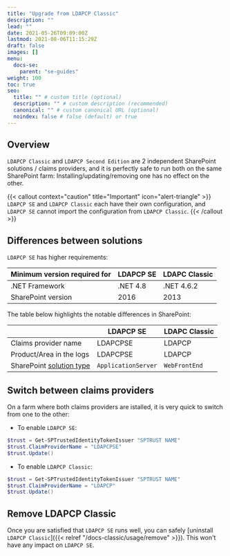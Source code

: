 ```yaml
---
title: "Upgrade from LDAPCP Classic"
description: ""
lead: ""
date: 2021-05-26T09:09:00Z
lastmod: 2021-08-06T11:15:29Z
draft: false
images: []
menu: 
  docs-se:
    parent: "se-guides"
weight: 100
toc: true
seo:
  title: "" # custom title (optional)
  description: "" # custom description (recommended)
  canonical: "" # custom canonical URL (optional)
  noindex: false # false (default) or true
---
```


## Overview

`LDAPCP Classic` and `LDAPCP Second Edition` are 2 independent SharePoint solutions / claims providers, and it is perfectly safe to run both on the same SharePoint farm: Installing/updating/removing one has no effect on the other.  

{{< callout context="caution" title="Important" icon="alert-triangle" >}} `LDAPCP SE` and `LDAPCP Classic` each have their own configuration, and `LDAPCP SE` cannot import the configuration from `LDAPCP Classic`. {{< /callout >}}

## Differences between solutions

`LDAPCP SE` has higher requirements:

| Minimum version required for | LDAPCP SE | LDAPC Classic |
|--|--|--|
| .NET Framework | .NET 4.8 | .NET 4.6.2 |
| SharePoint version | 2016 | 2013 |

The table below highlights the notable differences in SharePoint:

|  | LDAPCP SE | LDAPC Classic |
|--|--|--|
| Claims provider name | LDAPCPSE | LDAPCP |
| Product/Area in the logs | LDAPCPSE | LDAPCP |
| SharePoint [solution type](https://learn.microsoft.com/en-us/previous-versions/office/developer/sharepoint-2010/ms412929(v=office.14)) | `ApplicationServer` | `WebFrontEnd` |

## Switch between claims providers

On a farm where both claims providers are istalled, it is very quick to switch from one to the other:

- To enable `LDAPCP SE`:

```powershell
$trust = Get-SPTrustedIdentityTokenIssuer "SPTRUST NAME"
$trust.ClaimProviderName = "LDAPCPSE"
$trust.Update()
```

- To enable `LDAPCP Classic`:

```powershell
$trust = Get-SPTrustedIdentityTokenIssuer "SPTRUST NAME"
$trust.ClaimProviderName = "LDAPCP"
$trust.Update()
```

## Remove LDAPCP Classic

Once you are satisfied that `LDAPCP SE` runs well, you can safely [uninstall `LDAPCP Classic`]({{< relref "/docs-classic/usage/remove" >}}). This won't have any impact on `LDAPCP SE`.

